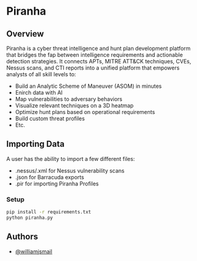 # Piranha

## Overview
Piranha is a cyber threat intelligence and hunt plan development platform that bridges the fap between intelligence requirements and actionable detection strategies. It connects APTs, MITRE ATT&CK techniques, CVEs, Nessus scans, and CTI reports into a unified platform that empowers analysts of all skill levels to:
 
 - Build an Analytic Scheme of Maneuver (ASOM) in minutes
 - Enirch data with AI
 - Map vulnerabilities to adversary behaviors
 - Visualize relevant techniques on a 3D heatmap
 - Optimize hunt plans based on operational requirements
 - Build custom threat profiles
 - Etc.

## Importing Data
A user has the ability to import a few different files:

- .nessus/.xml for Nessus vulnerability scans
- .json for Barracuda exports
- .pir for importing Piranha Profiles

### Setup
```bash
pip install -r requirements.txt
python piranha.py
```

## Authors

- [@williamjsmail](https://github.com/williamjsmail)
